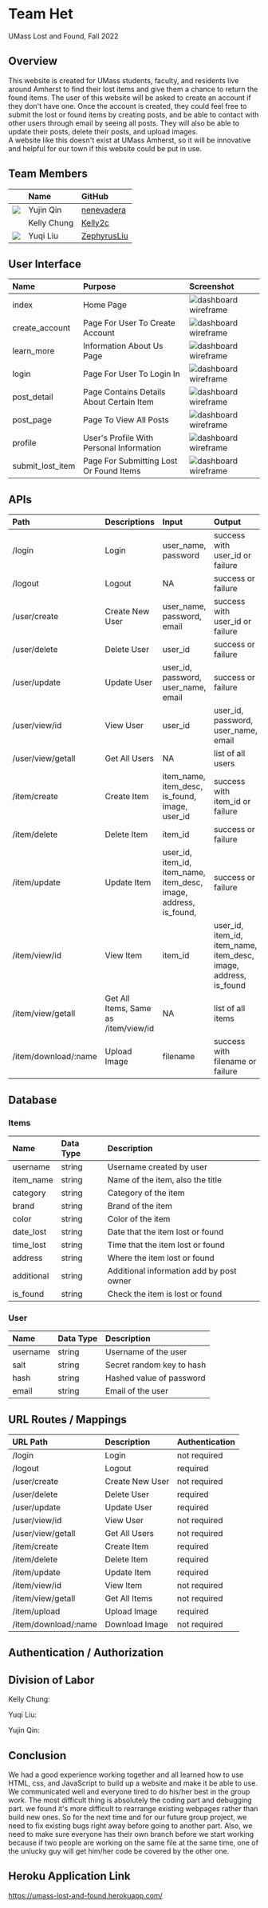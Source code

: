 # Team Het
UMass Lost and Found, Fall 2022

## Overview

This website is created for UMass students, faculty, and residents live around Amherst to find their lost items and give them a chance to return the found items. The user of this website will be asked to create an account if they don't have one. Once the account is created, they could feel free to submit the lost or found items by creating posts, and be able to contact with other users through email by seeing all posts. They will also be able to update their posts, delete their posts, and upload images.<br/>
A website like this doesn't exist at UMass Amherst, so it will be innovative and helpful for our town if this website could be put in use.

## Team Members
| | Name | GitHub |
| :------------- | :------------- | :------------- |
| ![](https://avatars.githubusercontent.com/u/71847172?s=48&v=4) | Yujin Qin | [nenevadera](https://github.com/nenevadera) |
| ![]() | Kelly Chung | [Kelly2c](https://github.com/Kelly2c) |
| ![](https://avatars.githubusercontent.com/u/58710754?s=40&v=4) | Yuqi Liu| [ZephyrusLiu](https://github.com/ZephyrusLiu) |

## User Interface
| Name | Purpose | Screenshot |
| :------------- | :-------------------- | :------------- |
| index | Home Page | ![dashboard wireframe](../imgs/index.png) |
| create_account | Page For User To Create Account | ![dashboard wireframe](../imgs/create_account.png) |
| learn_more | Information About Us Page | ![dashboard wireframe](../imgs/learn_more.png) |
| login | Page For User To Login In | ![dashboard wireframe](../imgs/login.png) |
| post_detail | Page Contains Details About Certain Item | ![dashboard wireframe](../imgs/post_detail.png) |
| post_page | Page To View All Posts | ![dashboard wireframe](../imgs/post_page.png) |
| profile | User's Profile With Personal Information | ![dashboard wireframe](../imgs/profile.png) |
| submit_lost_item | Page For Submitting Lost Or Found Items | ![dashboard wireframe](../imgs/submit_lost_item.png) |


## APIs

| Path | Descriptions | Input | Output |
| :------------- | :------------- | :------------- | :------------- |
| \/login | Login | user_name, password | success with user_id or failure |
| \/logout | Logout | NA | success or failure |
| \/user\/create | Create New User | user_name, password, email | success with user_id or failure | 
| \/user\/delete| Delete User | user_id | success or failure | 
| \/user\/update | Update User | user_id, password, user_name, email | success or failure |
| \/user\/view\/id | View User | user_id | user_id, password, user_name, email | 
| \/user\/view\/getall | Get All Users | NA | list of all users | 
| \/item\/create | Create Item | item_name, item_desc, is_found, image, user_id | success with item_id or failure |
| \/item\/delete | Delete Item | item_id | success or failure |
| \/item\/update | Update Item | user_id, item_id, item_name, item_desc, image, address, is_found,  | success or failure |
| \/item\/view\/id | View Item | item_id | user_id, item_id, item_name, item_desc,  image, address, is_found |
| \/item\/view\/getall | Get All Items, Same as \/item\/view\/id | NA | list of all items |
| \/item\/download\/:name | Upload Image | filename | success with filename or failure |

## Database

### Items
| Name | Data Type | Description |
| :------------- | :------------- | :------------- |
| username | string | Username created by user |
| item_name | string | Name of the item, also the title |
| category | string | Category of the item |
| brand | string | Brand of the item |
| color | string | Color of the item |
| date_lost | string | Date that the item lost or found |
| time_lost | string | Time that the item lost or found |
| address | string | Where the item lost or found |
| additional | string | Additional information add by post owner |
| is_found | string | Check the item is lost or found |

### User
| Name | Data Type | Description |
| :------------- | :------------- | :------------- |
| username | string | Username of the user |
| salt | string | Secret random key to hash |
| hash | string | Hashed value of password |
| email | string | Email of the user |

## URL Routes / Mappings
| URL Path | Description | Authentication |
| :------------- | :------------- | :------------- |
| \/login | Login | not required |
| \/logout | Logout | required |
| \/user\/create | Create New User | not required |
| \/user\/delete| Delete User | required |
| \/user\/update | Update User | required |
| \/user\/view\/id | View User | not required |
| \/user\/view\/getall | Get All Users | not required |
| \/item\/create | Create Item | required |
| \/item\/delete | Delete Item | required |
| \/item\/update | Update Item | required |
| \/item\/view\/id | View Item | not required |
| \/item\/view\/getall | Get All Items | not required |
| \/item\/upload | Upload Image | required |
| \/item\/download\/:name | Download Image | not required |
## Authentication / Authorization

## Division of Labor
Kelly Chung:

Yuqi Liu:

Yujin Qin:

## Conclusion

We had a good experience working together and all learned how to use HTML, css, and JavaScript to build up a website and make it be able to use. We communicated well and everyone tired to do his/her best in the group work. The most difficult thing is absolutely the coding part and debugging part. we found it's more difficult to rearrange existing webpages rather than build new ones. So for the next time and for our future group project, we need to fix existing bugs right away before going to another part. Also, we need to make sure everyone has their own branch before we start working because if two people are working on the same file at the same time, one of the unlucky guy will get him/her code be covered by the other one. 


## Heroku Application Link
https://umass-lost-and-found.herokuapp.com/
